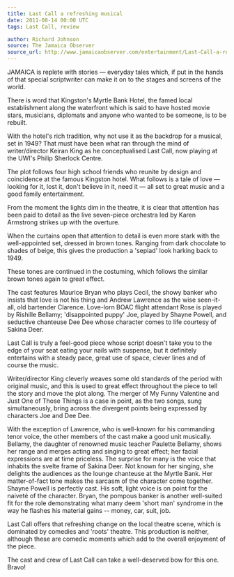```yaml
---
title: Last Call a refreshing musical
date: 2011-08-14 00:00 UTC
tags: Last Call, review

author: Richard Johnson
source: The Jamaica Observer
source_url: http://www.jamaicaobserver.com/entertainment/Last-Call-a-refreshing-musical_9444139
---
```


JAMAICA is replete with stories — everyday tales which, if put in the hands of
that special scriptwriter can make it on to the stages and screens of the world.

There is word that Kingston's Myrtle Bank Hotel, the famed local establishment
along the waterfront which is said to have hosted movie stars, musicians,
diplomats and anyone who wanted to be someone, is to be rebuilt.

With the hotel's rich tradition, why not use it as the backdrop for a musical,
set in 1949? That must have been what ran through the mind of writer/director
Keiran King as he conceptualised Last Call, now playing at the UWI's Philip
Sherlock Centre.

The plot follows four high school friends who reunite by design and coincidence
at the famous Kingston hotel. What follows is a tale of love — looking for it,
lost it, don't believe in it, need it — all set to great music and a good
family entertainment.

From the moment the lights dim in the theatre, it is clear that attention has
been paid to detail as the live seven-piece orchestra led by Karen Armstrong
strikes up with the overture.

When the curtains open that attention to detail is even more stark with the
well-appointed set, dressed in brown tones. Ranging from dark chocolate to
shades of beige, this gives the production a 'sepiad' look harking back to 1949.

These tones are continued in the costuming, which follows the similar brown
tones again to great effect.

The cast features Maurice Bryan who plays Cecil, the showy banker who insists
that love is not his thing and Andrew Lawrence as the wise seen-it-all, old
bartender Clarence. Love-lorn BOAC flight attendant Rose is played by Rishille
Bellamy; 'disappointed puppy' Joe, played by Shayne Powell, and seductive
chanteuse Dee Dee whose character comes to life courtesy of Sakina Deer.

Last Call is truly a feel-good piece whose script doesn't take you to the edge
of your seat eating your nails with suspense, but it definitely entertains with
a steady pace, great use of space, clever lines and of course the music.

Writer/director King cleverly weaves some old standards of the period with
original music, and this is used to great effect throughout the piece to tell
the story and move the plot along. The merger of My Funny Valentine and Just
One of Those Things is a case in point, as the two songs, sung simultaneously,
bring across the divergent points being expressed by characters Joe and Dee Dee.

With the exception of Lawrence, who is well-known for his commanding tenor
voice, the other members of the cast make a good unit musically. Bellamy, the
daughter of renowned music teacher Paulette Bellamy, shows her range and merges
acting and singing to great effect; her facial expressions are at time
priceless. The surprise for many is the voice that inhabits the svelte frame of
Sakina Deer. Not known for her singing, she delights the audiences as the
lounge chanteuse at the Myrtle Bank. Her matter-of-fact tone makes the sarcasm
of the character come together. Shayne Powell is perfectly cast. His soft,
light voice is on point for the naiveté of the character. Bryan, the pompous
banker is another well-suited fit for the role demonstrating what many deem
'short man' syndrome in the way he flashes his material gains -- money, car,
suit, job.

Last Call offers that refreshing change on the local theatre scene, which is
dominated by comedies and 'roots' theatre. This production is neither, although
these are comedic moments which add to the overall enjoyment of the piece.

The cast and crew of Last Call can take a well-deserved bow for this one. Bravo!
